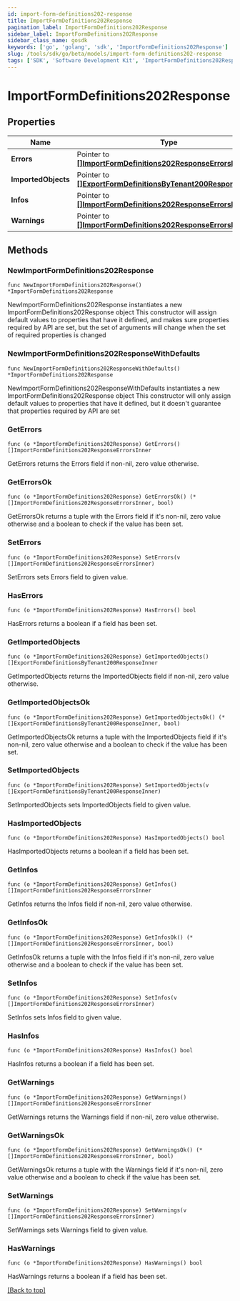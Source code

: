 ```yaml
---
id: import-form-definitions202-response
title: ImportFormDefinitions202Response
pagination_label: ImportFormDefinitions202Response
sidebar_label: ImportFormDefinitions202Response
sidebar_class_name: gosdk
keywords: ['go', 'golang', 'sdk', 'ImportFormDefinitions202Response'] 
slug: /tools/sdk/go/beta/models/import-form-definitions202-response
tags: ['SDK', 'Software Development Kit', 'ImportFormDefinitions202Response']
---
```


# ImportFormDefinitions202Response

## Properties

Name | Type | Description | Notes
------------ | ------------- | ------------- | -------------
**Errors** | Pointer to [**[]ImportFormDefinitions202ResponseErrorsInner**](ImportFormDefinitions202ResponseErrorsInner) |  | [optional] 
**ImportedObjects** | Pointer to [**[]ExportFormDefinitionsByTenant200ResponseInner**](ExportFormDefinitionsByTenant200ResponseInner) |  | [optional] 
**Infos** | Pointer to [**[]ImportFormDefinitions202ResponseErrorsInner**](ImportFormDefinitions202ResponseErrorsInner) |  | [optional] 
**Warnings** | Pointer to [**[]ImportFormDefinitions202ResponseErrorsInner**](ImportFormDefinitions202ResponseErrorsInner) |  | [optional] 

## Methods

### NewImportFormDefinitions202Response

`func NewImportFormDefinitions202Response() *ImportFormDefinitions202Response`

NewImportFormDefinitions202Response instantiates a new ImportFormDefinitions202Response object
This constructor will assign default values to properties that have it defined,
and makes sure properties required by API are set, but the set of arguments
will change when the set of required properties is changed

### NewImportFormDefinitions202ResponseWithDefaults

`func NewImportFormDefinitions202ResponseWithDefaults() *ImportFormDefinitions202Response`

NewImportFormDefinitions202ResponseWithDefaults instantiates a new ImportFormDefinitions202Response object
This constructor will only assign default values to properties that have it defined,
but it doesn't guarantee that properties required by API are set

### GetErrors

`func (o *ImportFormDefinitions202Response) GetErrors() []ImportFormDefinitions202ResponseErrorsInner`

GetErrors returns the Errors field if non-nil, zero value otherwise.

### GetErrorsOk

`func (o *ImportFormDefinitions202Response) GetErrorsOk() (*[]ImportFormDefinitions202ResponseErrorsInner, bool)`

GetErrorsOk returns a tuple with the Errors field if it's non-nil, zero value otherwise
and a boolean to check if the value has been set.

### SetErrors

`func (o *ImportFormDefinitions202Response) SetErrors(v []ImportFormDefinitions202ResponseErrorsInner)`

SetErrors sets Errors field to given value.

### HasErrors

`func (o *ImportFormDefinitions202Response) HasErrors() bool`

HasErrors returns a boolean if a field has been set.

### GetImportedObjects

`func (o *ImportFormDefinitions202Response) GetImportedObjects() []ExportFormDefinitionsByTenant200ResponseInner`

GetImportedObjects returns the ImportedObjects field if non-nil, zero value otherwise.

### GetImportedObjectsOk

`func (o *ImportFormDefinitions202Response) GetImportedObjectsOk() (*[]ExportFormDefinitionsByTenant200ResponseInner, bool)`

GetImportedObjectsOk returns a tuple with the ImportedObjects field if it's non-nil, zero value otherwise
and a boolean to check if the value has been set.

### SetImportedObjects

`func (o *ImportFormDefinitions202Response) SetImportedObjects(v []ExportFormDefinitionsByTenant200ResponseInner)`

SetImportedObjects sets ImportedObjects field to given value.

### HasImportedObjects

`func (o *ImportFormDefinitions202Response) HasImportedObjects() bool`

HasImportedObjects returns a boolean if a field has been set.

### GetInfos

`func (o *ImportFormDefinitions202Response) GetInfos() []ImportFormDefinitions202ResponseErrorsInner`

GetInfos returns the Infos field if non-nil, zero value otherwise.

### GetInfosOk

`func (o *ImportFormDefinitions202Response) GetInfosOk() (*[]ImportFormDefinitions202ResponseErrorsInner, bool)`

GetInfosOk returns a tuple with the Infos field if it's non-nil, zero value otherwise
and a boolean to check if the value has been set.

### SetInfos

`func (o *ImportFormDefinitions202Response) SetInfos(v []ImportFormDefinitions202ResponseErrorsInner)`

SetInfos sets Infos field to given value.

### HasInfos

`func (o *ImportFormDefinitions202Response) HasInfos() bool`

HasInfos returns a boolean if a field has been set.

### GetWarnings

`func (o *ImportFormDefinitions202Response) GetWarnings() []ImportFormDefinitions202ResponseErrorsInner`

GetWarnings returns the Warnings field if non-nil, zero value otherwise.

### GetWarningsOk

`func (o *ImportFormDefinitions202Response) GetWarningsOk() (*[]ImportFormDefinitions202ResponseErrorsInner, bool)`

GetWarningsOk returns a tuple with the Warnings field if it's non-nil, zero value otherwise
and a boolean to check if the value has been set.

### SetWarnings

`func (o *ImportFormDefinitions202Response) SetWarnings(v []ImportFormDefinitions202ResponseErrorsInner)`

SetWarnings sets Warnings field to given value.

### HasWarnings

`func (o *ImportFormDefinitions202Response) HasWarnings() bool`

HasWarnings returns a boolean if a field has been set.


[[Back to top]](#) 


